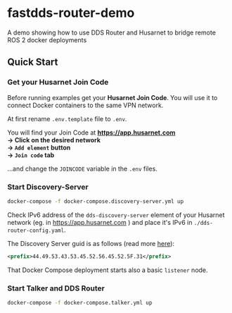 # fastdds-router-demo

A demo showing how to use DDS Router and Husarnet to bridge remote ROS 2 docker deployments

## Quick Start

### Get your Husarnet Join Code

Before running examples get your **Husarnet Join Code**. You will use it to connect Docker containers to the same VPN network.

At first rename `.env.template` file to `.env`.

You will find your Join Code at **https://app.husarnet.com  
 -> Click on the desired network  
 -> `Add element` button  
 -> `Join code` tab**

…and change the `JOINCODE` variable in the `.env` files.

### Start Discovery-Server

```bash
docker-compose -f docker-compose.discovery-server.yml up
```

Check IPv6 address of the `dds-discovery-server` element of your Husarnet network (eg. in https://app.husarnet.com ) and place it's IPv6 in `./dds-router-config.yaml`.

The Discovery Server guid is as follows (read more [here](https://github.com/DominikN/fastdds-discovery-server-demo/blob/main/docker_image/fastdds_server.xml)):

```xml
<prefix>44.49.53.43.53.45.52.56.45.52.5F.31</prefix>
```

That Docker Compose deployment starts also a basic `listener` node.

### Start Talker and DDS Router

```bash
docker-compose -f docker-compose.talker.yml up
```
